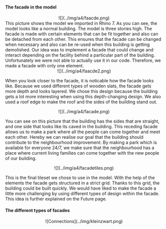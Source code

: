 #### The facade in the model
<center>
    ![](../img/a4/faacde.png)
</center>
 This picture shows the model we imported in Rhino 7. As you can see, the model looks like a normal building. The model is three stories high. The facade is made with certain elements that can be fit together and also can be detached from each other. This ensures that the facade can be changed when necessary and also can be re-used when this building is getting demolished. Our idea was to implement a facade that could change and interact depending on the facility behind a particular part of the building. Unfortunately we were not able to actually use it in our code. Therefore, we made a facade with only one element.  

<center>
    ![](../img/a4/faacde2.png)
</center>

When you look closer to the facade, it is noticable how the facade looks like. Because we used different types of wooden slats, the facade gets more depth and looks layered. We chose this design because the building gets a lot more interesting when using this depth-changing design. We also used a roof edge to make the roof and the sides of the building stand out.  

<center>
    ![](../img/a4/facade.png)
</center>

You can see on this picture that the building has the sides that are straight, and one side that looks like its caved in the building. This receding facade allows us to make a park where all the people can come together and meet each other. Hereby we can realise our goal that the building should contribute to the neighbourhood improvement. By making a park which is available for everyone 24/7, we make sure that the neighbourhood has a place where current living families can come together with the new people of our building.


<center>
    ![](../img/a4/facadetiles.png)
</center>

This is the final tileset we chose to use in the model. With the help of the elements the facade gets structured in a strict grid. Thanks to this grid, the building could be built quickly. We would have liked to make the facade a little more challenging by using different types of design within the facade. This idea is further explained on the Future page.  

#### The different types of facades








<center>
   ![Connections](../img/kleinzwart.png)
</center>